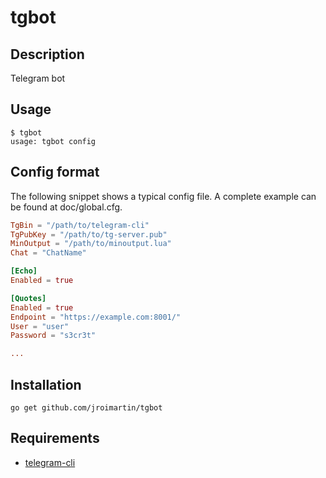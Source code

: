 # tgbot

## Description

Telegram bot

## Usage

```
$ tgbot
usage: tgbot config
```

## Config format

The following snippet shows a typical config file. A
complete example can be found at doc/global.cfg.

```toml
TgBin = "/path/to/telegram-cli"
TgPubKey = "/path/to/tg-server.pub"
MinOutput = "/path/to/minoutput.lua"
Chat = "ChatName"

[Echo]
Enabled = true

[Quotes]
Enabled = true
Endpoint = "https://example.com:8001/"
User = "user"
Password = "s3cr3t"

...
```

## Installation

`go get github.com/jroimartin/tgbot`

## Requirements

* [telegram-cli](https://github.com/vysheng/tg)

